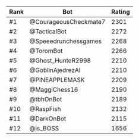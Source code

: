 Rank|Bot|Rating
---|---|---
#1|@CourageousCheckmate7|2301
#2|@TacticalBot|2272
#3|@Speeedrunchessgames|2268
#4|@ToromBot|2266
#5|@Ghost_HunteR2998|2210
#6|@GoblinAjedrezAI|2210
#7|@PINEAPPLEMASK|2209
#8|@MaggiChess16|2190
#9|@tbhOnBot|2189
#10|@RaspFish|2132
#11|@DarkOnBot|2115
#12|@is_BOSS|1656
